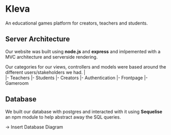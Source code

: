 # Kleva
An educational games platform for creators, teachers and students.

## Server Architecture
Our website was built using **node.js** and **express** and imlpemented with a MVC architecture and serverside rendering.

Our categories for our views, controllers and models were based around the different users/stakeholders we had.
|    \
|- Teachers
|- Students 
|- Creators 
|- Authentication 
|- Frontpage
|- Gameroom 



## Database
We built our database with postgres and interacted with it using **Sequelise** an npm module to help abstract away the SQL queries.

-> Insert Database Diagram

